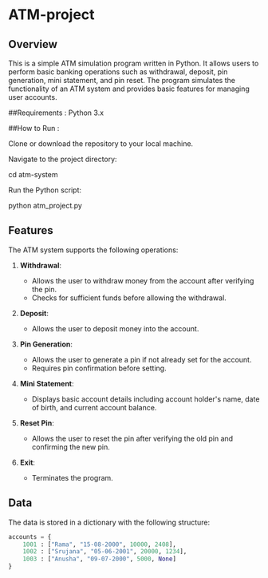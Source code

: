 # ATM-project

## Overview

This is a simple ATM simulation program written in Python. It allows users to perform basic banking operations such as withdrawal, deposit, pin generation, mini statement, and pin reset. The program simulates the functionality of an ATM system and provides basic features for managing user accounts.

##Requirements  :
Python 3.x

##How to Run :

Clone or download the repository to your local machine.

Navigate to the project directory:

cd atm-system

Run the Python script:

python atm_project.py


## Features

The ATM system supports the following operations:

1. **Withdrawal**:
   - Allows the user to withdraw money from the account after verifying the pin.
   - Checks for sufficient funds before allowing the withdrawal.

2. **Deposit**:
   - Allows the user to deposit money into the account.

3. **Pin Generation**:
   - Allows the user to generate a pin if not already set for the account.
   - Requires pin confirmation before setting.

4. **Mini Statement**:
   - Displays basic account details including account holder's name, date of birth, and current account balance.

5. **Reset Pin**:
   - Allows the user to reset the pin after verifying the old pin and confirming the new pin.

6. **Exit**:
   - Terminates the program.

## Data

The data is stored in a dictionary with the following structure:

```python
accounts = {
    1001 : ["Rama", "15-08-2000", 10000, 2408],
    1002 : ["Srujana", "05-06-2001", 20000, 1234],
    1003 : ["Anusha", "09-07-2000", 5000, None]
}
